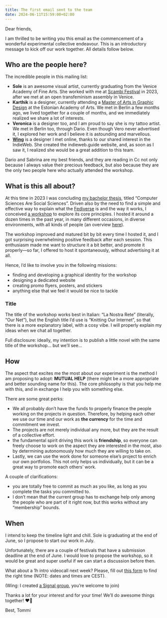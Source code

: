 ```yaml
---
title: The first email sent to the team
date: 2024-06-11T15:59:00+02:00
---
```

Dear friends,

I am thrilled to be writing you this email as the commencement of a wonderful experimental collective endeavour. This is an introductory message to kick off our work together. All details follow below.

## Who are the people here?

The incredible people in this mailing list:

- **Sole** is an awesome visual artist, currently graduating from the Venice Academy of Fine Arts. She worked with me at [Scambi Festival] in 2023, after we met at an open transfeminism assembly in Venice.
- **Karthik** is a designer, currently attending a [Master of Arts in Graphic Design] at the Estonian Academy of Arts. We met in Berlin a few months ago, we lived together for a couple of months, and we immediately realized we share a lot of interests.
- **Veronica** is a designer too, and I am proud to say she is my tattoo artist. We met in Berlin too, through Dario. Even though Vero never advertised it, I explored her work and I believe it is astounding and marvellous.
- **[Wing]** is a designer I met online, thanks to our shared interest in the IndieWeb. She created the indieweb.guide website, and, as soon as I saw it, I realized she would be a great addition to this team.

Dario and Sabrina are my best friends, and they are reading in Cc not only because I always value their precious feedback, but also because they are the only two people here who actually attended the workshop.

## What is this all about?

At this time in 2023 I was concluding [my bachelor thesis], titled “Computer Sciences Are Social Sciences”. Driven also by the need to find a simple and effective way to explain what the [Fediverse] is and the way it works, I conceived [a workshop] to explore its core principles. I hosted it around a dozen times in the past year, in many different occasions, in diverse environments, with all kinds of people (an overview [here]).

The workshop improved and matured bit by bit every time I hosted it, and I got surprising overwhelming positive feedback after each session. This enthusiasm made me want to structure it a bit better, and promote it properly—so far, I offered to host it spontaneously, without advertising it at all.

Hence, I’d like to involve you in the following missions:
- finding and developing a graphical identity for the workshop
- designing a dedicated website
- creating promo flyers, posters, and stickers
- anything else that we feel it would be nice to tackle

### Title

The title of the workshop works best in Italian: “La Nostra Rete” (literally, “Our Net”), but the English title I’d use is “Knitting Our Internet”, so that there is a more explanatory label, with a cosy vibe. I will properly explain my ideas when we chat all together.

Full disclosure: ideally, my intention is to publish a little novel with the same title of the workshop… but we’ll see…

## How

The aspect that excites me the most about our experiment is the method I am proposing to adopt: **MUTUAL HELP** (there might be a more appropriate and better sounding name for this). The core philosophy is that you help me with this, and in exchange I help you with something else.

There are some great perks:
- We all probably don’t have the funds to properly finance the people working on the projects in question. Therefore, by helping each other we use our time and our work as **the currency** for the time and commitment we invest.
- The projects are not merely individual any more, but they are the result of a collective effort.
- the fundamental spirit driving this work is **friendship**, so everyone can freely choose to work on the aspect they are interested in the most, also by determining autonomously how much they are willing to take on.
- Lastly, we can use the work done for someone else’s project to enrich our own portfolios. This not only helps us individually, but it can be a great way to promote each others’ work.

A couple of clarifications:
- you are totally free to commit as much as you like, as long as you complete the tasks you committed to.
- I don’t mean that the current group has to exchange help only among the people who are part of it right now, but this works without any “membership” bounds.

## When

I intend to keep the timeline light and chill. Sole is graduating at the end of June, so I propose to start our work in July.

Unfortunately, there are a couple of festivals that have a submission deadline at the end of June. I would love to propose the workshop, so it would be great and super useful if we can start a discussion before then.

What about a 1h intro videocall next week? Please, fill out [this form](https://framadate.org/iocSP5C5KhZYljjm) to find the right time (NOTE: dates and times are CEST).

(Wing: I created [a Signal group](https://signal.group/#CjQKIJIMyJkJhqj-KyS0obziBYs2s2kPJ42-mcbnWRqtRoVMEhAjlbUPPW5dGvSE7GzThNAo), you’re welcome to join)

Thanks a lot for your interest and for your time! We’ll do awesome things together! ❤️🚀

Best,
Tommi

[Scambi Festival]: https://scambi.org
[Master of Arts in Graphic Design]: https://www.eka-gd-ma.ee/
[Wing]: https://wingpang.com/
[my bachelor thesis]: https://tommi.space/csss/
[Fediverse]: https://www.theverge.com/24063290/fediverse-explained-activitypub-social-media-open-protocol
[a workshop]: https://tommi.space/fedilab/
[here]: https://tommi.space/fedilab/#when

